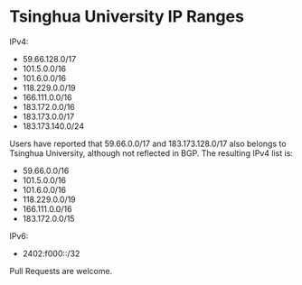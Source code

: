 Tsinghua University IP Ranges
====================================

IPv4:

- 59.66.128.0/17
- 101.5.0.0/16
- 101.6.0.0/16
- 118.229.0.0/19
- 166.111.0.0/16
- 183.172.0.0/16
- 183.173.0.0/17
- 183.173.140.0/24

Users have reported that 59.66.0.0/17 and 183.173.128.0/17 also belongs to Tsinghua University, although not reflected in BGP. The resulting IPv4 list is:

- 59.66.0.0/16
- 101.5.0.0/16
- 101.6.0.0/16
- 118.229.0.0/19
- 166.111.0.0/16
- 183.172.0.0/15

IPv6:
- 2402:f000::/32

Pull Requests are welcome.

